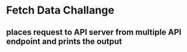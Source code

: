 # Fetch Data Challange

## places request to API server from multiple API endpoint and prints the output